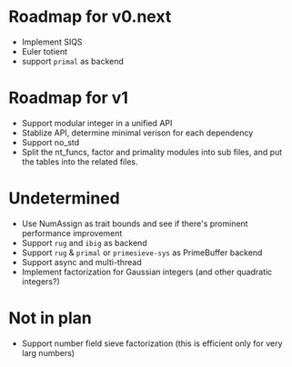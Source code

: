 # Roadmap for v0.next
- Implement SIQS
- Euler totient
- support `primal` as backend

# Roadmap for v1
- Support modular integer in a unified API
- Stablize API, determine minimal verison for each dependency
- Support no_std
- Split the nt_funcs, factor and primality modules into sub files, and put the tables into the related files.

# Undetermined
- Use NumAssign as trait bounds and see if there's prominent performance improvement
- Support `rug` and `ibig` as backend
- Support `rug` & `primal` or `primesieve-sys` as PrimeBuffer backend
- Support async and multi-thread
- Implement factorization for Gaussian integers (and other quadratic integers?)

# Not in plan
- Support number field sieve factorization (this is efficient only for very larg numbers)
